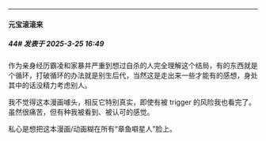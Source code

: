 ﻿
*****

####  元宝滚滚来  
##### 44#       发表于 2025-3-25 16:49

作为亲身经历霸凌和家暴并严重到想过自杀的人完全理解这个结局，有的东西就是个循环，打破循环的办法就是别生后代，当然这是走出来一些才能有的感想，身处其中的话没精力考虑别人。

我不觉得这本漫画噱头，相反它特别真实，即使有被 trigger 的风险我也看完了。虽然很痛苦，但有种我被看到、被认可的感觉。

私心是想把这本漫画/动画糊在所有“章鱼噼星人”脸上。

